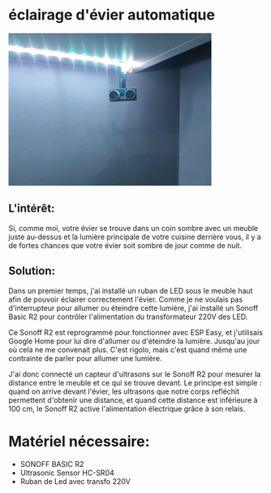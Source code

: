 # éclairage d'évier automatique
<img src="https://raw.githubusercontent.com/fred2541/Lumiere-Evier/master/Images/IMG_20230408_071218.jpg" height="300">

## L'intérêt:
Si, comme moi, votre évier se trouve dans un coin sombre avec un meuble juste au-dessus et la lumière principale de votre cuisine derrière vous, il y a de fortes chances que votre évier soit sombre de jour comme de nuit.
## Solution:
Dans un premier temps, j'ai installé un ruban de LED sous le meuble haut afin de pouvoir éclairer correctement l'évier. Comme je ne voulais pas d'interrupteur pour allumer ou éteindre cette lumière, j'ai installé un Sonoff Basic R2 pour contrôler l'alimentation du transformateur 220V des LED.

Ce Sonoff R2 est reprogrammé pour fonctionner avec ESP Easy, et j'utilisais Google Home pour lui dire d'allumer ou d'éteindre la lumière. Jusqu'au jour où cela ne me convenait plus. C'est rigolo, mais c'est quand même une contrainte de parler pour allumer une lumière.

J'ai donc connecté un capteur d'ultrasons sur le Sonoff R2 pour mesurer la distance entre le meuble et ce qui se trouve devant. Le principe est simple : quand on arrive devant l'évier, les ultrasons que notre corps refléchit permettent d'obtenir une distance, et quand cette distance est inférieure à 100 cm, le Sonoff R2 active l'alimentation électrique grâce à son relais.

# Matériel nécessaire:
- SONOFF BASIC R2
- Ultrasonic Sensor HC-SR04
- Ruban de Led avec transfo 220V
